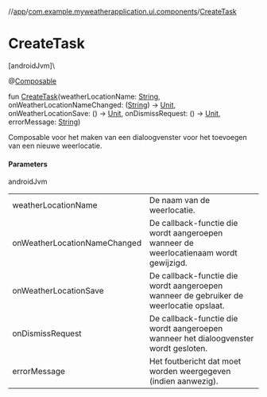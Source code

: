 //[app](../../index.md)/[com.example.myweatherapplication.ui.components](index.md)/[CreateTask](-create-task.md)

# CreateTask

[androidJvm]\

@[Composable](https://developer.android.com/reference/kotlin/androidx/compose/runtime/Composable.html)

fun [CreateTask](-create-task.md)(weatherLocationName: [String](https://kotlinlang.org/api/latest/jvm/stdlib/kotlin/-string/index.html), onWeatherLocationNameChanged: ([String](https://kotlinlang.org/api/latest/jvm/stdlib/kotlin/-string/index.html)) -&gt; [Unit](https://kotlinlang.org/api/latest/jvm/stdlib/kotlin/-unit/index.html), onWeatherLocationSave: () -&gt; [Unit](https://kotlinlang.org/api/latest/jvm/stdlib/kotlin/-unit/index.html), onDismissRequest: () -&gt; [Unit](https://kotlinlang.org/api/latest/jvm/stdlib/kotlin/-unit/index.html), errorMessage: [String](https://kotlinlang.org/api/latest/jvm/stdlib/kotlin/-string/index.html))

Composable voor het maken van een dialoogvenster voor het toevoegen van een nieuwe weerlocatie.

#### Parameters

androidJvm

| | |
|---|---|
| weatherLocationName | De naam van de weerlocatie. |
| onWeatherLocationNameChanged | De callback-functie die wordt aangeroepen wanneer de weerlocatienaam wordt gewijzigd. |
| onWeatherLocationSave | De callback-functie die wordt aangeroepen wanneer de gebruiker de weerlocatie opslaat. |
| onDismissRequest | De callback-functie die wordt aangeroepen wanneer het dialoogvenster wordt gesloten. |
| errorMessage | Het foutbericht dat moet worden weergegeven (indien aanwezig). |
